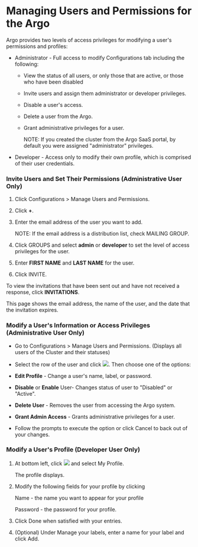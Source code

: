 # Managing Users and Permissions for the Argo

Argo provides two levels of access privileges for modifying a user's permissions and profiles:

*   Administrator - Full access to modify Configurations tab including the following:
    *   View the status of all users, or only those that are active, or those who have been disabled
    *   Invite users and assign them administrator or developer privileges.
    *   Disable a user's access.
    *   Delete a user from the Argo.
    *   Grant administrative privileges for a user.

        NOTE: If you created the cluster from the Argo SaaS portal, by default you were assigned "administrator" privileges.

*   Developer - Access only to modify their own profile, which is comprised of their user credentials.

### Invite Users and Set Their Permissions (Administrative User Only)

1.  Click Configurations > Manage Users and Permissions.

2.  Click **+**.

3.  Enter the email address of the user you want to add.

    NOTE: If the email address is a distribution list, check MAILING GROUP.

4.  Click GROUPS and select **admin** or **developer** to set the level of access privileges for the user.
5.  Enter **FIRST NAME** and **LAST NAME** for the user.
6.  Click INVITE.

To view the invitations that have been sent out and have not received a response, click **INVITATIONS**.

This page shows the email address, the name of the user, and the date that the invitation expires.

### Modify a User's Information or Access Privileges (Administrative User Only)

*   Go to Configurations > Manage Users and Permissions. (Displays all users of the Cluster and their statuses)

*   Select the row of the user and click ![](../docs/images/clear_3_dots_34x34.png). Then choose one of the options:

*   **Edit Profile** - Change a user's name, label, or password.
*   **Disable** or **Enable** User- Changes status of user to "Disabled" or "Active".
*   **Delete User** - Removes the user from accessing the Argo system.
*   **Grant Admin Access** - Grants administrative privileges for a user.

*   Follow the prompts to execute the option or click Cancel to back out of your changes.

### Modify a User's Profile (Developer User Only)

1.  At bottom left, click ![](../docs/images/_c_icon_31x35.png) and select My Profile.

    The profile displays.

2.  Modify the following fields for your profile by clicking

    Name - the name you want to appear for your profile

    Password - the password for your profile.

3.  Click Done when satisfied with your entries.
4.  (Optional) Under Manage your labels, enter a name for your label and click Add.